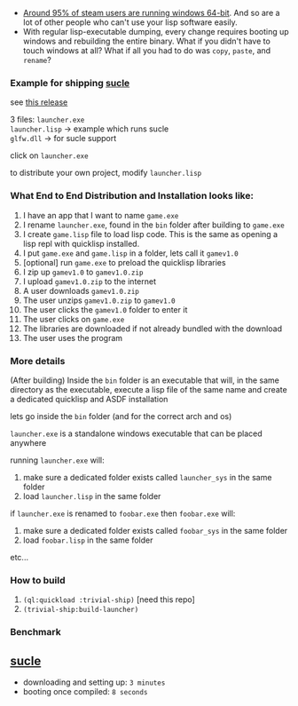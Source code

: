 - [Around 95% of steam users are running windows 64-bit](https://store.steampowered.com/hwsurvey/Steam-Hardware-Software-Survey-Welcome-to-Steam). And so are a lot of other people who can't use your lisp software easily.
- With regular lisp-executable dumping, every change requires booting up windows and rebuilding the entire binary. What if you didn't have to touch windows at all? What if all you had to do was `copy`, `paste`, and `rename`?


### Example for shipping [sucle](https://github.com/pupcraft/sucle)
see [this release](https://github.com/pupcraft/trivial-ship/releases/tag/win64)

3 files:
`launcher.exe`  
`launcher.lisp` -> example which runs sucle  
`glfw.dll` -> for sucle support  

click on `launcher.exe`  

to distribute your own project, modify `launcher.lisp`  

### What End to End Distribution and Installation looks like:
1. I have an app that I want to name `game.exe`
2. I rename `launcher.exe`, found in the `bin` folder after building to `game.exe`
3. I create `game.lisp` file to load lisp code. This is the same as opening a lisp repl with quicklisp installed.
4. I put `game.exe` and `game.lisp` in a folder, lets call it `gamev1.0`
5. [optional] run `game.exe` to preload the quicklisp libraries
6. I zip up `gamev1.0` to `gamev1.0.zip`
7. I upload `gamev1.0.zip` to the internet
8. A user downloads `gamev1.0.zip`
9. The user unzips `gamev1.0.zip` to `gamev1.0` 
10. The user clicks the `gamev1.0` folder to enter it
11. The user clicks on `game.exe`
12. The libraries are downloaded if not already bundled with the download
13. The user uses the program

### More details
(After building)
Inside the `bin` folder is an executable that will, in the same directory as the executable, execute a lisp file of the same name and create a dedicated quicklisp and ASDF installation

lets go inside the `bin` folder (and for the correct arch and os)

`launcher.exe` is a standalone windows executable that can be placed anywhere

running `launcher.exe` will:
1. make sure a dedicated folder exists called `launcher_sys` in the same folder
2. load `launcher.lisp` in the same folder

if `launcher.exe` is renamed to `foobar.exe` then `foobar.exe` will:  
1. make sure a dedicated folder exists called `foobar_sys` in the same folder
2. load `foobar.lisp` in the same folder

etc...

### How to build

1. `(ql:quickload :trivial-ship)` [need this repo]
2. `(trivial-ship:build-launcher)`

### Benchmark

## [sucle](https://github.com/pupcraft/sucle)
- downloading and setting up: `3 minutes`  
- booting once compiled: `8 seconds`

